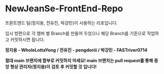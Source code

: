 # NewJeanSe-FrontEnd-Repo
프론트엔드 팀(정지용, 전유진, 박강민)이 사용하는 리포입니다.

임시 방편으로 각 멤버 별 Branch를 만들어 두었으니 해당 Branch를 기준으로 작업하고 커밋하시면 됩니다.

**정지용 - WholeLottaYong / 전유진 - pengdoriii / 박강민 - FASTriver0714**

**절대 main 브랜치에 함부로 커밋하지 마세요! main 브랜치는 pull request를 통해 중앙 형상 관리자(정지용)이 검토 후 커밋할 것 입니다!**
